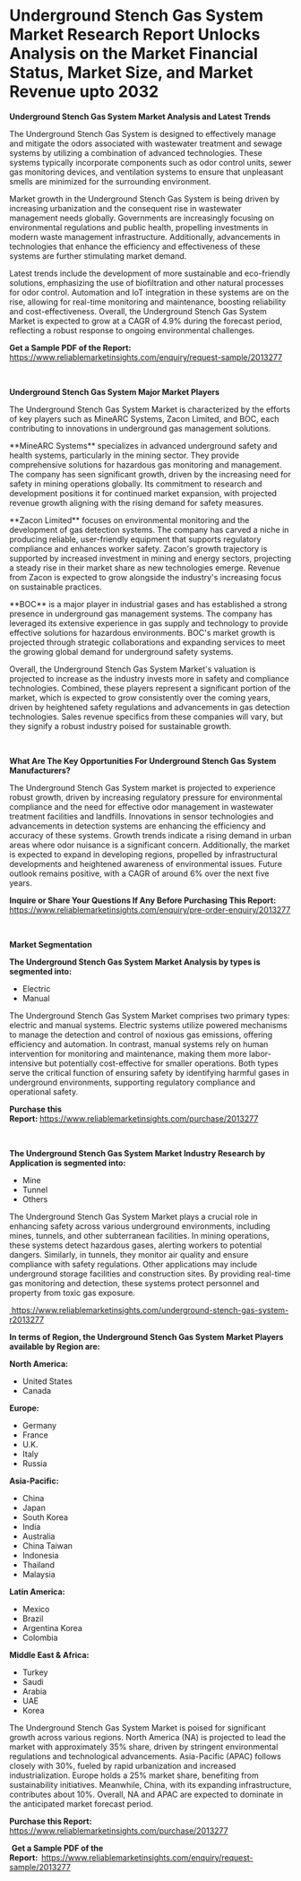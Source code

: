<p><h1>Underground Stench Gas System Market Research Report Unlocks Analysis on the Market Financial Status, Market Size, and Market Revenue upto 2032</h1></p><p><strong>Underground Stench Gas System Market Analysis and Latest Trends</strong></p>
<p><p>The Underground Stench Gas System is designed to effectively manage and mitigate the odors associated with wastewater treatment and sewage systems by utilizing a combination of advanced technologies. These systems typically incorporate components such as odor control units, sewer gas monitoring devices, and ventilation systems to ensure that unpleasant smells are minimized for the surrounding environment. </p><p>Market growth in the Underground Stench Gas System is being driven by increasing urbanization and the consequent rise in wastewater management needs globally. Governments are increasingly focusing on environmental regulations and public health, propelling investments in modern waste management infrastructure. Additionally, advancements in technologies that enhance the efficiency and effectiveness of these systems are further stimulating market demand. </p><p>Latest trends include the development of more sustainable and eco-friendly solutions, emphasizing the use of biofiltration and other natural processes for odor control. Automation and IoT integration in these systems are on the rise, allowing for real-time monitoring and maintenance, boosting reliability and cost-effectiveness. Overall, the Underground Stench Gas System Market is expected to grow at a CAGR of 4.9% during the forecast period, reflecting a robust response to ongoing environmental challenges.</p></p>
<p><strong>Get a Sample PDF of the Report:&nbsp;</strong> <a href="https://www.reliablemarketinsights.com/enquiry/request-sample/2013277?utm_campaign=2802&utm_medium=2&utm_source=Github&utm_content=ia&utm_term=12042025&utm_id=underground-stench-gas-system">https://www.reliablemarketinsights.com/enquiry/request-sample/2013277</a></p>
<p>&nbsp;</p>
<p><strong>Underground Stench Gas System Major Market Players</strong></p>
<p><p>The Underground Stench Gas System Market is characterized by the efforts of key players such as MineARC Systems, Zacon Limited, and BOC, each contributing to innovations in underground gas management solutions.</p><p>**MineARC Systems** specializes in advanced underground safety and health systems, particularly in the mining sector. They provide comprehensive solutions for hazardous gas monitoring and management. The company has seen significant growth, driven by the increasing need for safety in mining operations globally. Its commitment to research and development positions it for continued market expansion, with projected revenue growth aligning with the rising demand for safety measures.</p><p>**Zacon Limited** focuses on environmental monitoring and the development of gas detection systems. The company has carved a niche in producing reliable, user-friendly equipment that supports regulatory compliance and enhances worker safety. Zacon's growth trajectory is supported by increased investment in mining and energy sectors, projecting a steady rise in their market share as new technologies emerge. Revenue from Zacon is expected to grow alongside the industry's increasing focus on sustainable practices.</p><p>**BOC** is a major player in industrial gases and has established a strong presence in underground gas management systems. The company has leveraged its extensive experience in gas supply and technology to provide effective solutions for hazardous environments. BOC's market growth is projected through strategic collaborations and expanding services to meet the growing global demand for underground safety systems.</p><p>Overall, the Underground Stench Gas System Market's valuation is projected to increase as the industry invests more in safety and compliance technologies. Combined, these players represent a significant portion of the market, which is expected to grow consistently over the coming years, driven by heightened safety regulations and advancements in gas detection technologies. Sales revenue specifics from these companies will vary, but they signify a robust industry poised for sustainable growth.</p></p>
<p>&nbsp;</p>
<p><strong>What Are The Key Opportunities For Underground Stench Gas System Manufacturers?</strong></p>
<p><p>The Underground Stench Gas System market is projected to experience robust growth, driven by increasing regulatory pressure for environmental compliance and the need for effective odor management in wastewater treatment facilities and landfills. Innovations in sensor technologies and advancements in detection systems are enhancing the efficiency and accuracy of these systems. Growth trends indicate a rising demand in urban areas where odor nuisance is a significant concern. Additionally, the market is expected to expand in developing regions, propelled by infrastructural developments and heightened awareness of environmental issues. Future outlook remains positive, with a CAGR of around 6% over the next five years.</p></p>
<p><strong>Inquire or Share Your Questions If Any Before Purchasing This Report:</strong> <a href="https://www.reliablemarketinsights.com/enquiry/pre-order-enquiry/2013277?utm_campaign=2802&utm_medium=2&utm_source=Github&utm_content=ia&utm_term=12042025&utm_id=underground-stench-gas-system">https://www.reliablemarketinsights.com/enquiry/pre-order-enquiry/2013277</a></p>
<p>&nbsp;</p>
<p><strong>Market Segmentation</strong></p>
<p><strong>The Underground Stench Gas System Market Analysis by types is segmented into:</strong></p>
<p><ul><li>Electric</li><li>Manual</li></ul></p>
<p><p>The Underground Stench Gas System Market comprises two primary types: electric and manual systems. Electric systems utilize powered mechanisms to manage the detection and control of noxious gas emissions, offering efficiency and automation. In contrast, manual systems rely on human intervention for monitoring and maintenance, making them more labor-intensive but potentially cost-effective for smaller operations. Both types serve the critical function of ensuring safety by identifying harmful gases in underground environments, supporting regulatory compliance and operational safety.</p></p>
<p><strong>Purchase this Report:&nbsp;</strong><a href="https://www.reliablemarketinsights.com/purchase/2013277?utm_campaign=2802&utm_medium=2&utm_source=Github&utm_content=ia&utm_term=12042025&utm_id=underground-stench-gas-system">https://www.reliablemarketinsights.com/purchase/2013277</a></p>
<p>&nbsp;</p>
<p><strong>The Underground Stench Gas System Market Industry Research by Application is segmented into:</strong></p>
<p><ul><li>Mine</li><li>Tunnel</li><li>Others</li></ul></p>
<p><p>The Underground Stench Gas System Market plays a crucial role in enhancing safety across various underground environments, including mines, tunnels, and other subterranean facilities. In mining operations, these systems detect hazardous gases, alerting workers to potential dangers. Similarly, in tunnels, they monitor air quality and ensure compliance with safety regulations. Other applications may include underground storage facilities and construction sites. By providing real-time gas monitoring and detection, these systems protect personnel and property from toxic gas exposure.</p></p>
<p><a href="https://www.reliablemarketinsights.com/underground-stench-gas-system-r2013277?utm_campaign=2802&utm_medium=2&utm_source=Github&utm_content=ia&utm_term=12042025&utm_id=underground-stench-gas-system">&nbsp;https://www.reliablemarketinsights.com/underground-stench-gas-system-r2013277</a></p>
<p><strong>In terms of Region, the Underground Stench Gas System Market Players available by Region are:</strong></p>
<p>
    <p> <strong> North America: </strong>
        <ul>
            <li>United States</li>
            <li>Canada</li>
        </ul>
        </p> 
    <p> <strong> Europe: </strong>
        <ul>
            <li>Germany</li>
            <li>France</li>
            <li>U.K.</li>
            <li>Italy</li>
            <li>Russia</li>
        </ul>
        </p> 
    <p> <strong> Asia-Pacific: </strong>
        <ul>
            <li>China</li>
            <li>Japan</li>
            <li>South Korea</li>
            <li>India</li>
            <li>Australia</li>
            <li>China Taiwan</li>
            <li>Indonesia</li>
            <li>Thailand</li>
            <li>Malaysia</li>
        </ul>
        </p> 
    <p> <strong> Latin America: </strong>
        <ul>
            <li>Mexico</li>
            <li>Brazil</li>
            <li>Argentina Korea</li>
            <li>Colombia</li>
        </ul>
        </p> 
    <p> <strong> Middle East & Africa: </strong>
        <ul>
            <li>Turkey</li>
            <li>Saudi</li>
            <li>Arabia</li>
            <li>UAE</li>
            <li>Korea</li>
        </ul>
    </p>
    </p>
<p><p>The Underground Stench Gas System Market is poised for significant growth across various regions. North America (NA) is projected to lead the market with approximately 35% share, driven by stringent environmental regulations and technological advancements. Asia-Pacific (APAC) follows closely with 30%, fueled by rapid urbanization and increased industrialization. Europe holds a 25% market share, benefiting from sustainability initiatives. Meanwhile, China, with its expanding infrastructure, contributes about 10%. Overall, NA and APAC are expected to dominate in the anticipated market forecast period.</p></p>
<p><strong>Purchase this Report: </strong><a href="https://www.reliablemarketinsights.com/purchase/2013277?utm_campaign=2802&utm_medium=2&utm_source=Github&utm_content=ia&utm_term=12042025&utm_id=underground-stench-gas-system">https://www.reliablemarketinsights.com/purchase/2013277</a></p>
<p>&nbsp;<strong>Get a Sample PDF of the Report:&nbsp;&nbsp;</strong><a href="https://www.reliablemarketinsights.com/enquiry/request-sample/2013277?utm_campaign=2802&utm_medium=2&utm_source=Github&utm_content=ia&utm_term=12042025&utm_id=underground-stench-gas-system">https://www.reliablemarketinsights.com/enquiry/request-sample/2013277</a></p>
<p><strong></strong></p>
<p><p></p><p></p><p></p></p>